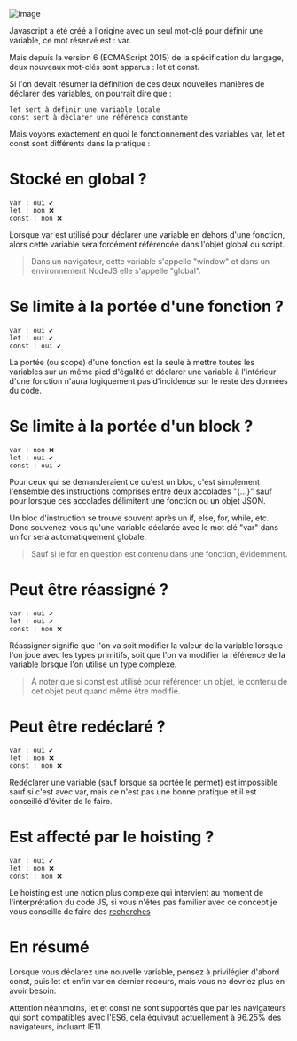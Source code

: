 ![image](https://code-garage.fr/content/images/size/w2000/2022/03/willian-justen-de-vasconcellos-8sHZE1CXG4w-unsplash.jpg)

Javascript a été créé à l'origine avec un seul mot-clé pour définir une variable, ce mot réservé est : var.

Mais depuis la version 6 (ECMAScript 2015) de la spécification du langage, deux nouveaux mot-clés sont apparus : let et const.

Si l'on devait résumer la définition de ces deux nouvelles manières de déclarer des variables, on pourrait dire que :

    let sert à définir une variable locale
    const sert à déclarer une référence constante


Mais voyons exactement en quoi le fonctionnement des variables var, let et const sont différents dans la pratique :

# Stocké en global ?

    var : oui ✔️
    let : non ❌
    const : non ❌

Lorsque var est utilisé pour déclarer une variable en dehors d'une fonction, alors cette variable sera forcément référencée dans l'objet global du script.

> Dans un navigateur, cette variable s'appelle "window" et dans un environnement NodeJS elle s'appelle "global".

# Se limite à la portée d'une fonction ?

    var : oui ✔️
    let : oui ✔️
    const : oui ✔️

La portée (ou scope) d'une fonction est la seule à mettre toutes les variables sur un même pied d'égalité et déclarer une variable à l'intérieur d'une fonction n'aura logiquement pas d'incidence sur le reste des données du code.

# Se limite à la portée d'un block ?

    var : non ❌
    let : oui ✔️
    const : oui ✔️

Pour ceux qui se demanderaient ce qu'est un bloc, c'est simplement l'ensemble des instructions comprises entre deux accolades "{...}" sauf pour lorsque ces accolades délimitent une fonction ou un objet JSON.

Un bloc d'instruction se trouve souvent après un if, else, for, while, etc. Donc souvenez-vous qu'une variable déclarée avec le mot clé "var" dans un for sera automatiquement globale.

> Sauf si le for en question est contenu dans une fonction, évidemment.

# Peut être réassigné ?

    var : oui ✔️
    let : oui ✔️
    const : non ❌

Réassigner signifie que l'on va soit modifier la valeur de la variable lorsque l'on joue avec les types primitifs, soit que l'on va modifier la référence de la variable lorsque l'on utilise un type complexe.

> À noter que si const est utilisé pour référencer un objet, le contenu de cet objet peut quand même être modifié.

# Peut être redéclaré ?

    var : oui ✔️
    let : non ❌
    const : non ❌

Redéclarer une variable (sauf lorsque sa portée le permet) est impossible sauf si c'est avec var, mais ce n'est pas une bonne pratique et il est conseillé d'éviter de le faire.

# Est affecté par le hoisting ?

    var : oui ✔️
    let : non ❌
    const : non ❌

Le hoisting est une notion plus complexe qui intervient au moment de l'interprétation du code JS, si vous n'êtes pas familier avec ce concept je vous conseille de faire des [recherches](https://code-garage.fr/blog/qu-est-ce-que-le-hoisting-en-javascript/)

# En résumé

Lorsque vous déclarez une nouvelle variable, pensez à privilégier d'abord const, puis let et enfin var en dernier recours, mais vous ne devriez plus en avoir besoin.

Attention néanmoins, let et const ne sont supportés que par les navigateurs qui sont compatibles avec l'ES6, cela équivaut actuellement à 96.25% des navigateurs, incluant IE11.